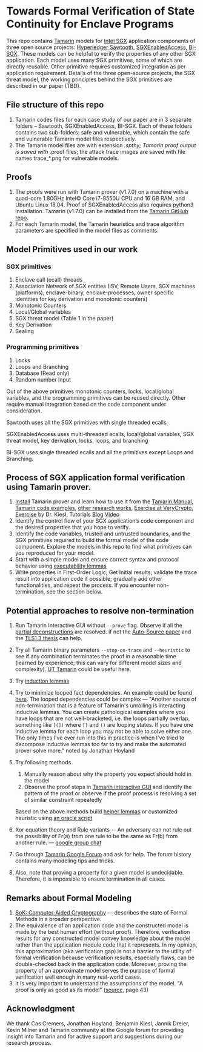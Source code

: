 # Towards Formal Verification of State Continuity for Enclave Programs

This repo contains [Tamarin](https://tamarin-prover.github.io/) models for [Intel SGX](https://software.intel.com/content/www/us/en/develop/topics/software-guard-extensions.html) application components of three open source projects: [Hyperledger Sawtooth](https://www.hyperledger.org/use/sawtooth), [SGXEnabledAccess](https://github.com/fishermano/SGXEnabledAccess), [BI-SGX](https://bi-sgx.net/). These models can be helpful to verify the properties of any other SGX application. Each model uses many SGX primitives, some of which are directly reusable. Other primitive requires customized integration as per application requirement. Details of the three open-source projects, the SGX threat model, the working principles behind the SGX primitives are described in our paper (TBD).

## File structure of this repo

1. Tamarin codes files for each case study of our paper are in 3 separate folders – Sawtooth, SGXEnabledAccess, BI-SGX. Each of these folders contains two sub-folders: safe and vulnerable, which contain the safe and vulnerable Tamarin model files respectively.
2. The Tamarin model files are with extension *.spthy; Tamarin proof output is saved with* .proof files; the attack trace images are saved with file names trace_*.png for vulnerable models.

## Proofs

1. The proofs were run with Tamarin prover (v1.7.0) on a machine with a quad-core 1.80GHz Intel© Core i7-8550U CPU and 16 GB RAM, and Ubuntu Linux 18.04. Proof of SGXEnabledAccess also requires python3 installation. Tamarin (v1.7.0) can be installed from the [Tamarin GitHub repo](https://github.com/tamarin-prover/tamarin-prover).
2. For each Tamarin model, the Tamarin heuristics and trace algorithm parameters are specified in the model files as comments.

## Model Primitives used in our work

### SGX primitives

1. Enclave call (ecall) threads
2. Association Network of SGX entities (ISV, Remote Users, SGX machines (platforms), enclave-binary, enclave-processes, owner specific identities for key derivation and monotonic counters)
3. Monotonic Counters
4. Local/Global variables
5. SGX threat model (Table 1 in the paper)
6. Key Derivation
7. Sealing

### Programming primitives

1. Locks
2. Loops and Branching
3. Database (Read only)
4. Random number Input 

Out of the above primitives monotonic counters, locks, local/global variables, and the programming primitives can be reused directly. Other require manual integration based on the code component under consideration.     

Sawtooth uses all the SGX primitives with single threaded ecalls.

SGXEnabledAccess uses multi-threaded ecalls, local/global variables, SGX threat model, key derivation, locks, loops, and branching

BI-SGX uses single threaded ecalls and all the primitives except Loops and Branching.

## Process of SGX application formal verification using Tamarin prover.

1. [Install](https://tamarin-prover.github.io/manual/book/002_installation.html) Tamarin prover and learn how to use it from the [Tamarin Manual](https://tamarin-prover.github.io/manual/tex/tamarin-manual.pdf), [Tamarin code examples](https://github.com/tamarin-prover/tamarin-prover/tree/develop/examples), [other research works](https://tamarin-prover.github.io/), [Exercise at VeryCrypto](https://github.com/aseemr/Indocrypt-VerifiedCrypto-Tutorials/blob/main/Tamarin/exercise_starter.md), [Exercise](https://github.com/benjaminkiesl/tamarin_toy_protocol) by Dr. Kiesl, Tutorials [Blog](https://hajji.org/en/crypto/verified-crypto/tamarin) [Video](https://youtu.be/XptJG19hDcQ)  
2. Identify the control flow of your SGX application’s code component and the desired properties that you hope to verify.
3. Identify the code variables, trusted and untrusted boundaries, and the SGX primitives required to build the formal model of the code component. Explore the models in this repo to find what primitives can you reproduced for your model.
4. Start with a simple model and ensure correct syntax and protocol behavior using [executability lemmas](https://tamarin-prover.github.io/manual/tex/tamarin-manual.pdf)
5. Write properties in First-Order Logic; Get Initial results; validate the trace result into application code if possible; gradually add other functionalities, and repeat the process. If you encounter non-termination, see the section below. 

## Potential approaches to resolve non-termination

1. Run Tamarin Interactive GUI without `--prove` flag. Observe if all the [partial deconstructions](https://tamarin-prover.github.io/manual/book/008_precomputation.html) are resolved. if not the [Auto-Source paper](https://hal.archives-ouvertes.fr/hal-02903620/document) and the [TLS1.3 thesis](https://pure.royalholloway.ac.uk/portal/files/33074422/2018HoylandJGPhD.pdf) can help.  
2. Try all Tamarin binary parameters `--stop-on-trace` and `--heuristic` to see if any combination terminates the proof in a reasonable time (learned by experience; this can vary for different model sizes and complexity). [UT Tamarin](https://github.com/benjaminkiesl/ut_tamarin) could be useful here.  
3. Try [induction lemmas](https://tamarin-prover.github.io/manual/book/010_advanced-features.html)
4. Try to minimize looped fact dependencies. An example could be found [here](https://groups.google.com/g/tamarin-prover/c/XAf-mO86d2Y). The looped dependencies could be complex — "Another source of non-termination that is a feature of Tamarin's unrolling is interacting inductive lemmas. You can create pathological examples where you have loops that are not well-bracketed, i.e. the loops partially overlap, something like `[(])` where `[]` and `()` are looping states. If you have one inductive lemma for each loop you may not be able to solve either one. The only times I've ever run into this in practice is when I've tried to decompose inductive lemmas too far to try and make the automated prover solve more." noted by Jonathan Hoyland 
5. Try following methods     
    1. Manually reason about why the property you expect should hold in the model
    2. Observe the proof steps in [Tamarin interactive GUI](https://tamarin-prover.github.io/manual/book/003_example.html) and identify the pattern of the proof or observe if the proof process is resolving a set of similar constraint repeatedly

    Based on the above methods build [helper lemmas](https://tamarin-prover.github.io/manual/book/010_advanced-features.html) or customized heuristic using [an oracle script](https://tamarin-prover.github.io/manual/book/010_advanced-features.html)       

6. Xor equation theory and Rule variants -- An adversary can not rule out the possibility of Fr(a) from one rule to be the same as Fr(b) from another rule. — [google group chat](https://groups.google.com/g/tamarin-prover/c/irq09b70WS8)
7. Go through [Tamarin Google Forum](https://groups.google.com/g/tamarin-prover) and ask for help. The forum history contains many modeling tips and tricks. 
8. Also, note that proving a property for a given model is undecidable. Therefore, it is impossible to ensure termination in all cases.

## Remarks about Formal Modeling

1. [SoK: Computer-Aided Cryptography](https://eprint.iacr.org/2019/1393.pdf) — describes the state of Formal Methods in a broader perspective.  
2. The equivalence of an application code and the constructed model is made by the best human effort (without proof). Therefore, verification results for any constructed model convey knowledge about the model rather than the application module code that it represents. In my opinion, this approximation (aka verification gap) is not a barrier to the utility of formal verification because verification results, especially flaws, can be double-checked back in the application code. Moreover, proving the property of an approximate model serves the purpose of formal verification well enough in many real-world cases. 
3. It is very important to understand the assumptions of the model. "A proof is only as good as its model" ([source](https://pure.royalholloway.ac.uk/portal/files/33074422/2018HoylandJGPhD.pdf), page 43)

## Acknowledgment

We thank Cas Cremers, Jonathan Hoyland, Benjamin Kiesl, Jannik Dreier, Kevin Milner and Tamarin community at the Google forum for providing insight into Tamarin and for active support and suggestions during our research process.